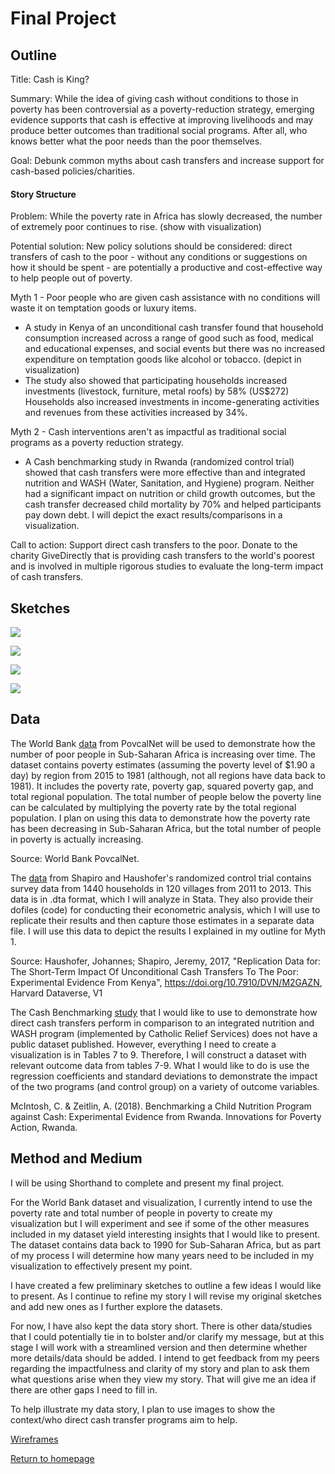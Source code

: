 # Final Project
## Outline

Title: Cash is King?

Summary: While the idea of giving cash without conditions to those in poverty has been controversial as a poverty-reduction strategy, emerging evidence supports that cash is effective at improving livelihoods and may produce better outcomes than traditional social programs. After all, who knows better what the poor needs than the poor themselves.

Goal: Debunk common myths about cash transfers and increase support for cash-based policies/charities.

#### Story Structure
Problem: While the poverty rate in Africa has slowly decreased, the number of extremely poor continues to rise. (show with visualization)

Potential solution: New policy solutions should be considered: direct transfers of cash to the poor - without any conditions or suggestions on how it should be spent - are potentially a productive and cost-effective way to help people out of poverty.

Myth 1 - Poor people who are given cash assistance with no conditions will waste it on temptation goods or luxury items.
- A study in Kenya of an unconditional cash transfer found that household consumption increased across a range of good such as food, medical and educational expenses, and social events but there was no increased expenditure on temptation goods like alcohol or tobacco. (depict in visualization)
- The study also showed that participating households increased investments (livestock, furniture, metal roofs) by 58% (US$272) Households also increased investments in income-generating activities and revenues from these activities increased by 34%.


Myth 2 - Cash interventions aren't as impactful as traditional social programs as a poverty reduction strategy.
- A Cash benchmarking study in Rwanda (randomized control trial) showed that cash transfers were more effective than and integrated nutrition and WASH (Water, Sanitation, and Hygiene) program. Neither had a significant impact on nutrition or child growth outcomes, but the cash transfer decreased child mortality by 70% and helped participants pay down debt. I will depict the exact results/comparisons in a visualization.
  
Call to action: Support direct cash transfers to the poor. Donate to the charity GiveDirectly that is providing cash transfers to the world's poorest and is involved in multiple rigorous studies to evaluate the long-term impact of cash transfers.

## Sketches
![](https://alycaito.github.io/portfolio/project_outline.PNG)

![](https://alycaito.github.io/portfolio/project_sketch1.PNG)

![](https://alycaito.github.io/portfolio/project_sketch2.PNG)

![](https://alycaito.github.io/portfolio/project_sketch3.PNG)

## Data

The World Bank [data](https://alycaito.github.io/portfolio/RegionalTable_1.9.csv) from PovcalNet will be used to demonstrate how the number of poor people in Sub-Saharan Africa is increasing over time. The dataset contains poverty estimates (assuming the poverty level of $1.90 a day) by region from 2015 to 1981 (although, not all regions have data back to 1981). It includes the poverty rate, poverty gap, squared poverty gap, and total regional population. The total number of people below the poverty line can be calculated by multiplying the poverty rate by the total regional population. I plan on using this data to demonstrate how the poverty rate has been decreasing in Sub-Saharan Africa, but the total number of people in poverty is actually increasing. 

Source: World Bank PovcalNet.

The [data](https://alycaito.github.io/portfolio/UCT_FINAL_CLEAN.dta) from Shapiro and Haushofer's randomized control trial contains survey data from 1440 households in 120 villages from 2011 to 2013. This data is in .dta format, which I will analyze in Stata. They also provide their dofiles (code) for conducting their econometric analysis, which I will use to replicate their results and then capture those estimates in a separate data file. I will use this data to depict the results I explained in my outline for Myth 1.

Source: Haushofer, Johannes; Shapiro, Jeremy, 2017, "Replication Data for: The Short-Term Impact Of Unconditional Cash Transfers To The Poor: Experimental Evidence From Kenya", https://doi.org/10.7910/DVN/M2GAZN, Harvard Dataverse, V1

The Cash Benchmarking [study](https://alycaito.github.io/portfolio/Benchmarking.pdf)  that I would like to use to demonstrate how direct cash transfers perform in comparison to an integrated nutrition and WASH program (implemented by Catholic Relief Services) does not have a public dataset published. However, everything I need to create a visualization is in Tables 7 to 9. Therefore, I will construct a dataset with relevant outcome data from tables 7-9. What I would like to do is use the regression coefficients and standard deviations to demonstrate the impact of the two programs (and control group) on a variety of outcome variables. 

McIntosh, C. & Zeitlin, A. (2018). Benchmarking a Child Nutrition Program against Cash: Experimental Evidence from Rwanda. Innovations for Poverty Action, Rwanda.

## Method and Medium
I will be using Shorthand to complete and present my final project. 

For the World Bank dataset and visualization, I currently intend to use the poverty rate and total number of people in poverty to create my visualization but I will experiment and see if some of the other measures included in my dataset yield interesting insights that I would like to present. The dataset contains data back to 1990 for Sub-Saharan Africa, but as part of my process I will determine how many years need to be included in my visualization to effectively present my point. 

I have created a few preliminary sketches to outline a few ideas I would like to present. As I continue to refine my story I will revise my original sketches and add new ones as I further explore the datasets.

For now, I have also kept the data story short. There is other data/studies that I could potentially tie in to bolster and/or clarify my message, but at this stage I will work with a streamlined version and then determine whether more details/data should be added. I intend to get feedback from my peers regarding the impactfulness and clarity of my story and plan to ask them what questions arise when they view my story. That will give me an idea if there are other gaps I need to fill in.

To help illustrate my data story, I plan to use images to show the context/who direct cash transfer programs aim to help.


[Wireframes](/wireframes.md)

[Return to homepage](/portfolio)
